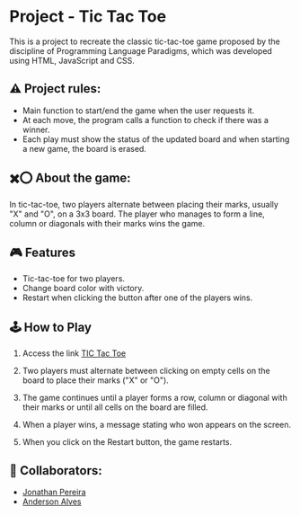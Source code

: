 # Project - Tic Tac Toe

This is a project to recreate the classic tic-tac-toe game proposed by the discipline of Programming Language Paradigms, which was developed using HTML, JavaScript and CSS.

  ## ⚠️ Project rules:
 - Main function to start/end the game when the user requests it.
 - At each move, the program calls a function to check if there was a winner.
 - Each play must show the status of the updated board and when starting a new game, the board is erased.

## ✖️⭕ About the game:
In tic-tac-toe, two players alternate between placing their marks, usually "X" and "O", on a 3x3 board. The player who manages to form a line, column or diagonals with their marks wins the game.

## 🎮 Features

- Tic-tac-toe for two players.
- Change board color with victory.
- Restart when clicking the button after one of the players wins.

## 🕹️ How to Play
1. Access the link [TIC Tac Toe]()

2. Two players must alternate between clicking on empty cells on the board to place their marks ("X" or "O").

3. The game continues until a player forms a row, column or diagonal with their marks or until all cells on the board are filled.

4. When a player wins, a message stating who won appears on the screen.

5. When you click on the Restart button, the game restarts.

## 🤝 Collaborators:
- [Jonathan Pereira]()
- [Anderson Alves]()
